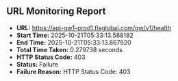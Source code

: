 ## URL Monitoring Report

- **URL:** https://api-gw1-prod1.fisglobal.com/gw/v1/health
- **Start Time:** 2025-10-21T05:33:13.588182
- **End Time:** 2025-10-21T05:33:13.867920
- **Total Time Taken:** 0.279738 seconds
- **HTTP Status Code:** 403
- **Status:** Failure
- **Failure Reason:** HTTP Status Code: 403
